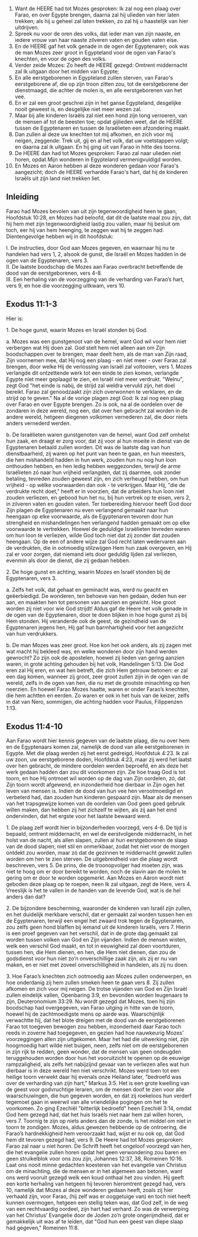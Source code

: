 1. Want de HEERE had tot Mozes gesproken: Ik zal nog een plaag over Farao, en over Egypte brengen, daarna zal hij ulieden van hier laten trekken; als hij u geheel zal laten trekken, zo zal hij u haastelijk van hier uitdrijven. 
2. Spreek nu voor de oren des volks, dat ieder man van zijn naaste, en iedere vrouw van haar naaste zilveren vaten en gouden vaten eise. 
3. En de HEERE gaf het volk genade in de ogen der Egyptenaren; ook was de man Mozes zeer groot in Egypteland voor de ogen van Farao's knechten, en voor de ogen des volks. 
4. Verder zeide Mozes: Zo heeft de HEERE gezegd: Omtrent middernacht zal Ik uitgaan door het midden van Egypte; 
5. En alle eerstgeborenen in Egypteland zullen sterven, van Farao's eerstgeborene af, die op zijn troon zitten zou, tot de eerstgeborene der dienstmaagd, die achter de molen is, en alle eerstgeborenen van het vee. 
6. En er zal een groot geschrei zijn in het ganse Egypteland, desgelijke nooit geweest is, en desgelijke niet meer wezen zal. 
7. Maar bij alle kinderen Israëls zal niet een hond zijn tong verroeren, van de mensen af tot de beesten toe; opdat gijlieden weet, dat de HEERE tussen de Egyptenaren en tussen de Israëlieten een afzondering maakt. 
8. Dan zullen al deze uw knechten tot mij afkomen, en zich voor mij neigen, zeggende: Trek uit, gij en al het volk, dat uw voetstappen volgt; en daarna zal ik uitgaan. En hij ging uit van Farao in hitte des toorns. 
9. De HEERE dan had tot Mozes gesproken: Farao zal naar ulieden niet horen, opdat Mijn wonderen in Egypteland vermenigvuldigd worden. 
10. En Mozes en Aaron hebben al deze wonderen gedaan voor Farao's aangezicht; doch de HEERE verhardde Farao's hart, dat hij de kinderen Israëls uit zijn land niet trekken liet. 

## Inleiding 

Farao had Mozes bevolen van uit zijn tegenwoordigheid heen te gaan, Hoofdstuk 10:28, en Mozes had beloofd, dat dit de laatste maal zou zijn, dat hij hem met zijn tegenwoordigheid lastig zou vallen, maar hij besluit om toch, eer hij van hem heenging, te zeggen wat hij te zeggen had. Dientengevolge hebben wij in dit hoofdstuk:  

I. De instructies, door God aan Mozes gegeven, en waarnaar hij nu te handelen had vers 1, 2, alsook de gunst, die Israël en Mozes hadden in de ogen van de Egyptenaren, vers 3.  
II. De laatste boodschap die Mozes aan Farao overbracht betreffende de dood van de eerstgeborenen, vers 4-8.  
III. Een herhaling van de voorzegging van de verharding van Farao’s hart, vers 9, en hoe die voorzegging uitkwam, vers 10.  

## Exodus 11:1-3 

Hier is:

1\. De hoge gunst, waarin Mozes en Israël stonden bij God.

a. Mozes was een gunstgenoot van de hemel, want God wil voor hem niet verbergen wat Hij doen zal. God stelt hem niet alleen aan om Zijn boodschappen over te brengen, maar deelt hem, als de man van Zijn raad, Zijn voornemen mee, dat Hij nog een plaag - en niet meer - over Farao zal brengen, door welke Hij de verlossing van Israël zal voltooien, vers 1. Mozes verlangde dit ontzettende werk tot een einde te zien komen, verlangde Egypte niet meer geplaagd te zien, en Israël niet meer verdrukt. "Welnu", zegt God "het einde is nabij, de strijd zal weldra vervuld zijn, het doel bereikt. Farao zal genoodzaakt zijn zich overwonnen te verklaren, en de strijd op te geven." Na al de vorige plagen zegt God: Ik zal nog een plaag over Farao en over Egypte brengen. Zo is ook, na al de oordelen over de zondaren in deze wereld, nog een, dat over hen gebracht zal worden in de andere wereld, hetgeen diegenen volkomen vernederen zal, die door niets anders vernederd werden.

b. De Israëlieten waren gunstgenoten van de hemel, want God zelf omhelst hun zaak, en draagt er zorg voor, dat zij voor al hun moeite in dienst van de Egyptenaren betaald zullen worden. Dit was de laatste dag van hun dienstbaarheid, zij waren op het punt van heen te gaan, en hun meesters, die hen mishandeld hadden in hun werk, zouden hun nu nog hun loon onthouden hebben, en hen ledig hebben weggezonden, terwijl de arme Israëlieten zó naar hun vrijheid verlangden, dat zij daarmee, ook zonder betaling, tevreden zouden geweest zijn, en zich verheugd hebben, om hun vrijheid - op wèlke voorwaarden dan ook - te verkrijgen. Maar Hij, "die de verdrukte recht doet," heeft er in voorzien, dat de arbeiders hun loon niet zouden verliezen, en gebood hun het nu, bij hun vertrek op te eisen, vers 2, in zilveren vaten en gouden vaten. Ter toebereiding hiervoor heeft God door Zijn plagen de Egyptenaren nu even verlangend gemaakt naar hun heengaan op elke voorwaarde, als de Egyptenaren tevoren door hun strengheid en mishandelingen hen verlangend hadden gemaakt om op elke voorwaarde te vertrekken. Hoewel de geduldige Israëlieten tevreden waren om hun loon te verliezen, wilde God toch niet dat zij zonder dat zouden heengaan. Op de een of andere wijze zal God recht laten wedervaren aan de verdrukten, die in ootmoedig stilzwijgen Hem hun zaak overgeven, en Hij zal er voor zorgen, dat niemand iets door geduldig lijden zal verliezen, evenmin als door de dienst, die zij gedaan hebben.

2\. De hoge gunst en achting, waarin Mozes en Israël stonden bij de Egyptenaren, vers 3.

a. Zelfs het volk, dat gehaat en geminacht was, werd nu geacht en geëerbiedigd. De wonderen, ten behoeve van hen gedaan, deden hun eer aan, en maakten hen tot personen van aanzien en gewicht. Hoe groot worden zij niet voor wie God strijdt! Aldus gaf de Heere het volk genade in de ogen van de Egyptenaren, door te doen blijken in hoe hoge gunst zij bij Hem stonden. Hij veranderde ook de geest, de gezindheid van de Egyptenaren jegens hen, Hij gaf hun barmhartigheid voor het aangezicht van hun verdrukkers.

b. De man Mozes was zeer groot. Hoe kon het ook anders, als zij zagen met wat macht hij bekleed was, en welke wonderen door zijn hand werden gewrocht? Zo zijn ook de apostelen, hoewel zij lieden van gering aanzien waren, in grote achting gehouden bij het volk, Handelingen 5:13. Die God eren zal Hij eren, en wat hen betreft, die zich Hem getrouw betonen: er zal een dag komen, wanneer zij groot, zeer groot zullen zijn in de ogen van de wereld, zelfs in de ogen van hen, die nu met de grootste minachting op hen neerzien. En hoewel Farao Mozes haatte, waren er onder Farao’s knechten, die hem achtten en eerden. Zo waren er ook in het huis van de keizer, zelfs in dat van Nero, sommigen, die achting hadden voor Paulus, Filippenzen 1:13.

## Exodus 11:4-10 

Aan Farao wordt hier kennis gegeven van de laatste plaag, die nu over hem en de Egyptenaars komen zal, namelijk de dood van alle eerstgeborenen in Egypte. Met die plaag werden zij het eerst gedreigd, Hoofdstuk 4:23. Ik zal uw zoon, uw eerstgeborene doden, Hoofdstuk 4:23, maar zij werd het laatst over hen gebracht, de mindere oordelen werden beproefd, en als deze het werk gedaan hadden dan zou dit voorkomen zijn. Zie hoe traag God is tot toorn, en hoe Hij ontmoet wil worden op de dag van Zijn oordelen, zó, dat Zijn toorn wordt afgewend, en inzonderheid hoe dierbaar in Zijn ogen het leven van mensen is. Indien de dood van hun vee hen verootmoedigd en verbeterd had, dan zouden hun kinderen gespaard zijn. Maar als de mensen van het trapsgewijze komen van de oordelen van God geen goed gebruik willen maken, dan hebben zij het zichzelf te wijten, als zij aan het eind ondervinden, dat het ergste voor het laatste bewaard werd.

1\. De plaag zelf wordt hier in bijzonderheden voorzegd, vers 4-6. De tijd is bepaald, omtrent middernacht, en wel de eerstvolgende middernacht, in het holst van de nacht, als allen slapen, zullen al hun eerstgeborenen de slaap van de dood slapen, niet stil en onmerkbaar, zodat het niet voor de morgen ontdekt zou worden, maar zó dat de gezinnen te middernacht gewekt zullen worden om hen te zien sterven. De uitgebreidheid van die plaag wordt beschreven, vers 5. De prins, die de troonopvolger had moeten zijn, was niet te hoog om er door bereikt te worden, noch de slavin aan de molen te gering om er door te worden opgemerkt. Aan Mozes en Aäron wordt niet geboden deze plaag op te roepen, neen Ik zal uitgaan, zegt de Here, vers 4. Vreeslijk is het te vallen in de handen van de levende God, wat is de hel anders dan dat? 

2\. De bijzondere bescherming, waaronder de kinderen van Israël zijn zullen, en het duidelijk merkbare verschil, dat er gemaakt zal worden tussen hen en de Egyptenaren, terwijl een engel het zwaard trok tegen de Egyptenaren, zou zelfs geen hond blaffen bij iemand uit de kinderen Israëls, vers 7. Hierin is een proef gegeven van het verschil, dat in de grote dag gemaakt zal worden tussen volken van God en Zijn vijanden. Indien de mensen wisten, welk een verschil God maakt, en tot in eeuwigheid zal doen voortduren, tussen hen, die Hem dienen, en hen, die Hem niet dienen, dan zou de godsdienst voor hun niet zo’n onverschillige zaak zijn, als zij er nu van maken, en er niet met zoveel onverschilligheid in handelen, als zij nu doen.

3\. Hoe Farao’s knechten zich ootmoedig aan Mozes zullen onderwerpen, en hoe onderdanig zij hem zullen smeken heen te gaan vers 8. Zij zullen afkomen en zich voor mij neigen. De trotse vijanden van God en Zijn Israël zullen eindelijk vallen, Openbaring 3:9, en bevonden worden leugenaars te zijn, Deuteronomium 33:29. Nu wordt gezegd dat Mozes, toen hij zijn boodschap had overgegeven, van Farao uitging in hitte van de toorn, hoewel hij de zachtmoedigste mens op aarde was. Waarschijnlijk verwachtte hij, dat het blote dreigen met de dood van de eerstgeborenen Farao tot toegeven bewogen zou hebben, inzonderheid daar Farao toch reeds in zoverre had toegegeven, en gezien had hoe nauwkeurig Mozes’ voorzeggingen allen zijn uitgekomen. Maar het had die uitwerking niet, zijn hoogmoedig hart wilde niet buigen, neen, zelfs niet om de eerstgeborenen in zijn rijk te redden, geen wonder, dat de mensen van geen ondeugden teruggehouden worden door hun het vooruitzicht te openen op de eeuwige rampzaligheid, als zelfs het nabijzijnd gevaar van te verliezen alles wat hun dierbaar is in deze wereld hen niet verschrikt. Mozes werd toen tot een heilige toorn verwekt daar hij evenals onze Heiland later, "bedroefd was over de verharding van zijn hart," Markus 3:5. 
Het is een grote kwelling van de geest voor godvruchtige leraren, om de mensen doof te zien voor alle waarschuwingen, die hun gegeven worden, en dat zij roekeloos hun verderf tegemoet gaan in weerwil van alle vriendelijke pogingen om het te voorkomen. Zo ging Ezechiël "bitterlijk bedroefd" heen Ezechiël 3:14, omdat God hem gezegd had, dat het huis Israëls niet naar hem zal willen horen, vers 7. Toornig te zijn op niets anders dan de zonde, is het middel om niet in toorn te zondigen. Mozes, aldus gewezen hebbende op de ontroering, die Farao’s hardnekkigheid hem veroorzaakt had, wijst er nu ook op, dat God hem dit tevoren gezegd had, vers 9. 
De Heere had tot Mozes gesproken: Farao zal naar u niet horen. De Schrift heeft het ongeloof voorzegd van hen, die het evangelie zullen horen opdat het geen verwondering zou baren en geen struikelblok voor ons zou zijn, Johannes 12:37, 38, Romeinen 10:16. Laat ons nooit minne gedachten koesteren van het evangelie van Christus om de minachting, die de mensen er in het algemeen aan betonen, want ons werd vooruit gezegd welk een koud onthaal het zou vinden. Hij geeft een korte herhaling van hetgeen hij tevoren hieromtrent gezegd had, vers 10, namelijk dat Mozes al deze wonderen gedaan heeft, zoals zij hier verhaald zijn, voor Farao, (hij zelf was er ooggetuige van) en toch niet heeft kunnen overmogen, hetgeen een stellig teken was, dat God zelf, in de weg van een rechtvaardig oordeel, zijn hart had verhard. Zo was de verwerping van het Christus’ Evangelie door de Joden zo’n grote ongerijmdheid, dat er gemakkelijk uit was af te leiden, dat "God hun een geest van diepe slaap had gegeven," Romeinen 11:8.
